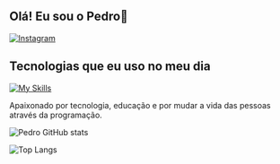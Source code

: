 ## Olá! Eu sou o Pedro🥇

[![Instagram](https://img.shields.io/badge/Instagram-E4405F?style=for-the-badge&logo=instagram&logoColor=white)](https://instagram.com/pedro_hcm_)

## Tecnologias que eu uso no meu dia

[![My Skills](https://skillicons.dev/icons?i=js,html,css,java,c,git,github,idea,kali,linux,mysql,nodejs,npm,php,postman,vscode,ts,react)](https://skillicons.dev)


Apaixonado por tecnologia, educação e por mudar a vida das pessoas através da programação.

![Pedro GitHub stats](https://github-readme-stats.vercel.app/api?username=PedroSIUberaba&show_icons=true&theme=dracula)

![Top Langs](https://github-readme-stats.vercel.app/api/top-langs/?username=PedroSIUberaba&hide_progress=true&theme=dracula)

